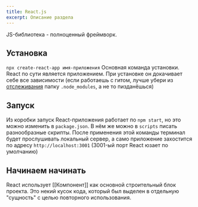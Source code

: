 ```yaml
---
title: React.js
excerpt: Описание раздела
---
```

JS-библиотека - полноценный фреймворк.

## Установка

`npx create-react-app имя-приложения`
Основная команда установки. React по сути является приложением. При установке он докачивает себе все зависимости (если работаешь с гитом, лучше убери из [отслеживания](gitignore) папку  `.node_modules`, а не то пизданёшься)

## Запуск

Из коробки запуск React-приложения работает по `npm start`, но это можно изменить в `package.json`. В нём же можно в `scripts` писать разнообразные скрипты. 
После применения этой команды терминал будет прослушивать локальный сервер, а само приложение захостится по адресу `http://localhost:3001` (3001-ый порт React юзает по умолчанию)

## Начинаем начинать

React использует [[Компонент]] как основной строительный блок проекта. Это некий кусок кода, который был выделен в отдельную "сущность" с целью повторного использования.
